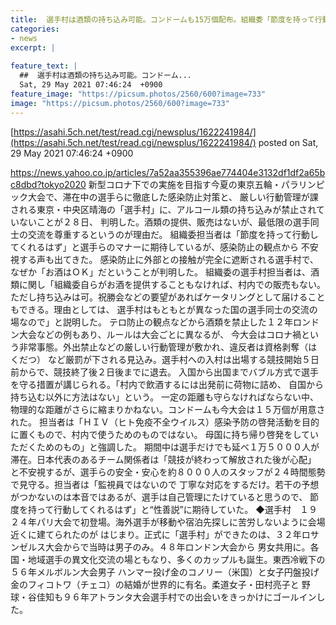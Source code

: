 ```yaml
---
title:  選手村は酒類の持ち込み可能。コンドームも15万個配布。組織委「節度を持って行動してくれるはず」  
categories:
- news
excerpt: |
  
feature_text: |
  ##  選手村は酒類の持ち込み可能。コンドーム...
  Sat, 29 May 2021 07:46:24  +0900
feature_image: "https://picsum.photos/2560/600?image=733"
image: "https://picsum.photos/2560/600?image=733"
---
```


[https://asahi.5ch.net/test/read.cgi/newsplus/1622241984/](https://asahi.5ch.net/test/read.cgi/newsplus/1622241984/)
posted on Sat, 29 May 2021 07:46:24  +0900

<!--more-->

https://news.yahoo.co.jp/articles/7a52aa355396ae774404e3132df1df2a65bc8dbd?tokyo2020 新型コロナ下での実施を目指す今夏の東京五輪・パラリンピック大会で、滞在中の選手らに徹底した感染防止対策と、 厳しい行動管理が課される東京・中央区晴海の「選手村」に、アルコール類の持ち込みが禁止されていないことが２８日、 判明した。酒類の提供、販売はないが、最低限の選手同士の交流を尊重するというのが理由だ。 組織委担当者は「節度を持って行動してくれるはず」と選手らのマナーに期待しているが、感染防止の観点から 不安視する声も出てきた。 感染防止に外部との接触が完全に遮断される選手村で、なぜか「お酒はＯＫ」だということが判明した。 組織委の選手村担当者は、酒類に関し「組織委自らがお酒を提供することもなければ、村内での販売もない。 ただし持ち込みは可。祝勝会などの要望があればケータリングとして届けることもできる。理由としては、 選手村はもともとが異なった国の選手同士の交流の場なので」と説明した。 テロ防止の観点などから酒類を禁止した１２年ロンドン大会などの例もあり、ルールは大会ごとに異なるが、 今大会はコロナ禍という非常事態。外出禁止などの厳しい行動管理が敷かれ、違反者は資格剥奪（はくだつ） など厳罰が下される見込み。選手村への入村は出場する競技開始５日前からで、競技終了後２日後までに退去。 入国から出国までバブル方式で選手を守る措置が講じられる。「村内で飲酒するには出発前に荷物に詰め、 自国から持ち込む以外に方法はない」という。 一定の距離も守らなければならない中、物理的な距離がさらに縮まりかねない。コンドームも今大会は１５万個が用意された。 担当者は「ＨＩＶ（ヒト免疫不全ウイルス）感染予防の啓発活動を目的に置くもので、村内で使うためのものではない。 母国に持ち帰り啓発をしていただくためのもの」と強調した。 期間中は選手だけでも延べ１万５０００人が滞在。日本代表のあるチーム関係者は「競技が終わって解放された後が心配」 と不安視するが、選手らの安全・安心を約８０００人のスタッフが２４時間態勢で見守る。担当者は「監視員ではないので 丁寧な対応をするだけ。若干の予想がつかないのは本音ではあるが、選手は自己管理にたけていると思うので、 節度を持って行動してくれるはず」と“性善説”に期待していた。 ◆選手村　１９２４年パリ大会で初登場。海外選手が移動や宿泊先探しに苦労しないように会場近くに建てられたのが はじまり。正式に「選手村」ができたのは、３２年ロサンゼルス大会からで当時は男子のみ。４８年ロンドン大会から 男女共用に。各国・地域選手の異文化交流の場ともなり、多くのカップルも誕生。東西冷戦下の５６年メルボルン大会男子 ハンマー投げ金のコノリー（米国）と女子円盤投げ金のフィコトワ（チェコ）の結婚が世界的に有名。柔道女子・田村亮子と 野球・谷佳知も９６年アトランタ大会選手村での出会いをきっかけにゴールインした。
